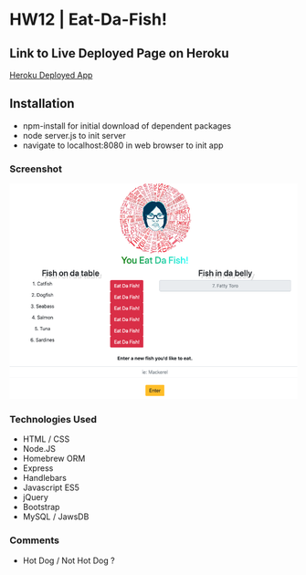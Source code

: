 # HW12 | Eat-Da-Fish!

## Link to Live Deployed Page on Heroku
[Heroku Deployed App](https://aqueous-journey-40078.herokuapp.com/fish)

## Installation 
* npm-install for initial download of dependent packages
* node server.js to init server
* navigate to localhost:8080 in web browser to init app

### Screenshot
![homepage](./public/assets/img/screenshot.png "Home Page")

### Technologies Used
* HTML / CSS
* Node.JS 
* Homebrew ORM
* Express
* Handlebars
* Javascript ES5
* jQuery
* Bootstrap
* MySQL / JawsDB

### Comments
* Hot Dog / Not Hot Dog ? 
